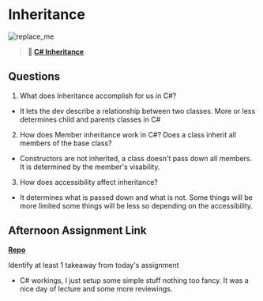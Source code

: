 # Inheritance

![replace_me](https://codeworks.blob.core.windows.net/public/assets/img/illustrations/placeholder.svg)

> **📖 [C# Inheritance](https://codeworksacademy.com/fs-student-guide/resources/wk10/04-Inheritance)**

## Questions

1. What does Inheritance accomplish for us in C#?

- It lets the dev describe a relationship between two classes. More or less determines child and parents classes in C#

2. How does Member inheritance work in C#? Does a class inherit all members of the base class?

- Constructors are not inherited, a class doesn't pass down all members. It is determined by the member's visability.

3. How does accessibility affect inheritance?

- It determines what is passed down and what is not. Some things will be more limited some things will be less so depending on the accessibility.

## Afternoon Assignment Link

**[Repo](https://github.com/HawkesJ02/checkpoint07)**

Identify at least 1 takeaway from today's assignment

- C# workings, I just setup some simple stuff nothing too fancy. It was a nice day of lecture and some more reviewings.